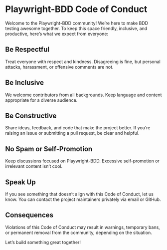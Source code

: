 # Playwright-BDD Code of Conduct

Welcome to the Playwright-BDD community! We’re here to make BDD testing awesome together. To keep this space friendly, inclusive, and productive, here’s what we expect from everyone:

## Be Respectful
Treat everyone with respect and kindness. Disagreeing is fine, but personal attacks, harassment, or offensive comments are not.

## Be Inclusive
We welcome contributors from all backgrounds. Keep language and content appropriate for a diverse audience.

## Be Constructive
Share ideas, feedback, and code that make the project better. If you’re raising an issue or submitting a pull request, be clear and helpful.

## No Spam or Self-Promotion
Keep discussions focused on Playwright-BDD. Excessive self-promotion or irrelevant content isn’t cool.

## Speak Up
If you see something that doesn’t align with this Code of Conduct, let us know. You can contact the project maintainers privately via email or GitHub.

## Consequences
Violations of this Code of Conduct may result in warnings, temporary bans, or permanent removal from the community, depending on the situation.

Let’s build something great together!
